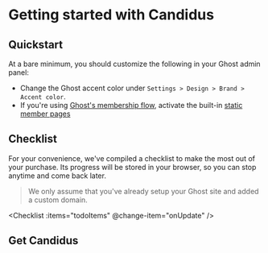 <script setup>
  import {ref} from 'vue'
  import Checklist from '../../components/Checklist.vue'
  import Color from '../../components/Color.vue'
  import SiteOutput from '../../components/SiteOutput.vue';

  const localKey = 'checklist';
  const defaultChecklist = [{
    id: 1,
    done: false,
    text: "Get Candidus",
    link: ""
  },{
    id: 2,
    done: false,
    text: "Upload it to your publication (external link)",
    link: "https://ghost.org/help/installing-a-theme/"
  }, {
    id: 3,
    done: false,
    text: "Adjust colors to match your brand",
    link: "/candidus-docs/customization/site/colors.html"
  }, {
    id: 4,
    done: false,
    text: "Add your social media channels",
    link: "/candidus-docs/plugins/social-icons.html"
  }, {
    id: 5,
    done: false,
    text: "Activate static membership pages",
    link: "/candidus-docs/customization/site/static-pages"
  },{
    id: 6,
    done: false,
    text: "Customize your site",
    link: "/candidus-docs/customization/"
  },{
    id: 7,
    done: false,
    text: "Write your first post and publish it 🎉",
    link: ""
  }]

  const onUpdate = (changedTodo) => {
    todoItems.value = todoItems.value.map((todo) => {
      if(todo.id === changedTodo.id) {
        todo.done = !changedTodo.done
      }
      return todo;
    })
    saveLocalTodos(localKey, todoItems)
  }

  const onReset = () => {
    console.log(todoItems.value)
    todoItems.value = defaultChecklist;
    localStorage.removeItem(localKey)
  }

  const saveLocalTodos = (localKey, todoItems) => {
    localStorage.setItem(localKey, JSON.stringify(todoItems.value))
  }

  const getLocalTodos = () => {
    return JSON.parse(localStorage.getItem(localKey))
  }

  const todoItems = ref(getLocalTodos() || defaultChecklist);
</script>

# Getting started with Candidus



## Quickstart

At a bare minimum, you should customize the following in your Ghost admin panel: <br> <ClientOnly> <SiteOutput path="ghost/#/settings" /></ClientOnly>

- Change the Ghost accent color under `Settings > Design > Brand > Accent color`. <Color text="We recommend using this light blue variation - #bdc5d4" color="#bdc5d4"/>
- If you're using [Ghost's membership flow](https://ghost.org/help/topic/members/), activate the built-in [static member pages](../customization/site/static-pages.md)


## Checklist

For your convenience, we've compiled a checklist to make the most out of your purchase. Its progress will be stored in your browser, so you can stop anytime and come back later.

> We only assume that you've already setup your Ghost site and added a custom domain.

<ClientOnly> <Checklist :items="todoItems" @change-item="onUpdate" /></ClientOnly>

## Get Candidus

